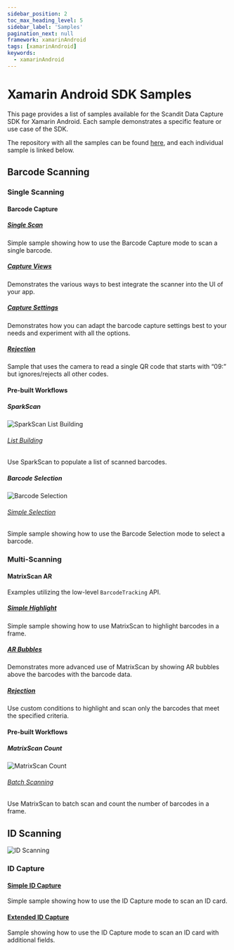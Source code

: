 ```yaml
---
sidebar_position: 2
toc_max_heading_level: 5
sidebar_label: 'Samples'
pagination_next: null
framework: xamarinAndroid
tags: [xamarinAndroid]
keywords:
  - xamarinAndroid
---
```


# Xamarin Android SDK Samples

This page provides a list of samples available for the Scandit Data Capture SDK for Xamarin Android. Each sample demonstrates a specific feature or use case of the SDK.

The repository with all the samples can be found [here](https://github.com/Scandit/datacapture-xamarin-samples/tree/master/android), and each individual sample is linked below.

## Barcode Scanning

### Single Scanning

#### Barcode Capture


##### [Single Scan](https://github.com/Scandit/datacapture-xamarin-samples/tree/master/android/BarcodeCaptureSimpleSample)

Simple sample showing how to use the Barcode Capture mode to scan a single barcode.

##### [Capture Views](https://github.com/Scandit/datacapture-xamarin-samples/tree/master/android/BarcodeCaptureViewsSample)

Demonstrates the various ways to best integrate the scanner into the UI of your app.

##### [Capture Settings](https://github.com/Scandit/datacapture-xamarin-samples/tree/master/android/BarcodeCaptureSettingsSample)

Demonstrates how you can adapt the barcode capture settings best to your needs and experiment with all the options.

##### [Rejection](https://github.com/Scandit/datacapture-xamarin-samples/tree/master/android/BarcodeCaptureRejectSample)

Sample that uses the camera to read a single QR code that starts with “09:” but ignores/rejects all other codes.

#### Pre-built Workflows

##### SparkScan

![SparkScan List Building](/img/samples/sparkscan_list_building.png)

###### [List Building](https://github.com/Scandit/datacapture-xamarin-samples/tree/master/android/ListBuildingSample)

Use SparkScan to populate a list of scanned barcodes.

##### Barcode Selection

![Barcode Selection](/img/samples/barcode_selection.png)

###### [Simple Selection](https://github.com/Scandit/datacapture-xamarin-samples/tree/master/android/BarcodeSelectionSimpleSample)

Simple sample showing how to use the Barcode Selection mode to select a barcode.

### Multi-Scanning

#### MatrixScan AR

Examples utilizing the low-level `BarcodeTracking` API.

##### [Simple Highlight](https://github.com/Scandit/datacapture-xamarin-samples/tree/master/android/MatrixScanSimpleSample)

Simple sample showing how to use MatrixScan to highlight barcodes in a frame.

##### [AR Bubbles](https://github.com/Scandit/datacapture-xamarin-samples/tree/master/android/MatrixScanBubblesSample)

Demonstrates more advanced use of MatrixScan by showing AR bubbles above the barcodes with the barcode data.

##### [Rejection](https://github.com/Scandit/datacapture-xamarin-samples/tree/master/android/MatrixScanRejectSample)

Use custom conditions to highlight and scan only the barcodes that meet the specified criteria.

#### Pre-built Workflows

##### MatrixScan Count

![MatrixScan Count](/img/samples/ms_count.png)

###### [Batch Scanning](https://github.com/Scandit/datacapture-xamarin-samples/tree/master/android/MatrixScanCountSimpleSample)

Use MatrixScan to batch scan and count the number of barcodes in a frame.

## ID Scanning

![ID Scanning](/img/samples/id_scanning.png)

### ID Capture

#### [Simple ID Capture](https://github.com/Scandit/datacapture-xamarin-samples/tree/master/android/IdCaptureSimpleSample)

Simple sample showing how to use the ID Capture mode to scan an ID card.

#### [Extended ID Capture](https://github.com/Scandit/datacapture-xamarin-samples/tree/master/android/IdCaptureExtendedSample)

Sample showing how to use the ID Capture mode to scan an ID card with additional fields.
